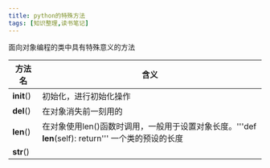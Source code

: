 ```yaml
---
title: python的特殊方法
tags: [知识整理,读书笔记]
---
```

面向对象编程的类中具有特殊意义的方法
<!-- more -->
方法名|含义
--|--
__init__()|初始化，进行初始化操作
__del__()|在对象消失前一刻用的
__len__()|在对象使用len()函数时调用，一般用于设置对象长度。'''def __len__(self): return''' 一个类的预设的长度
__str__()|

